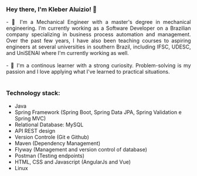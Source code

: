 ### Hey there, I'm Kleber Aluizio! 👋
<div style="text-align: justify">
- 🔭 I'm a Mechanical Engineer with a master's degree in mechanical engineering. I’m currently working as a Software Developer on a Brazilian company specializing in business process automation and management. Over the past few years, I have also been teaching courses to aspiring engineers at several universities in southern Brazil, including IFSC, UDESC, and UniSENAI where I'm currently working as well.
</div>

<div style="text-align: justify">
  <br />
- 🌱 I'm a continous learner with a strong curiosity. Problem-solving is my passion and I love applying what I've learned to practical situations. 
</div>
<br/>

### Technology stack:
  - Java
  - Spring Framework (Spring Boot, Spring Data JPA, Spring Validation e Spring MVC)
  - Relational Database: MySQL
  - API REST design
  - Version Controle (Git e Github)
  - Maven (Dependency Management)
  - Flyway (Management and version control of database)
  - Postman (Testing endpoints)
  - HTML, CSS and Javascript (AngularJs and Vue)
  - Linux

<!--

In addition, I have been teaching courses to aspiring engineers at several universities in southern Brazil, including IFSC, UDESC, and UniSENAI.

**kleberaluizio/kleberaluizio** is a ✨ _special_ ✨ repository because its `README.md` (this file) appears on your GitHub profile.

Here are some ideas to get you started:

- 🔭 I’m currently working on ...
- 🌱 I’m currently learning ...
- 👯 I’m looking to collaborate on ...
- 🤔 I’m looking for help with ...
- 💬 Ask me about ...
- 📫 How to reach me: ...
- 😄 Pronouns: ...
- ⚡ Fun fact: ...
-->
